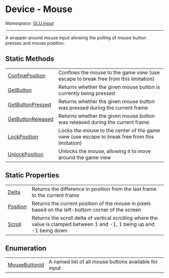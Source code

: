 ﻿# Device - Mouse
*Namespace:* [GLU.Input](../README.md)

---
A wrapper around mouse input allowing the polling of mouse button presses and mouse position.

## Static Methods
<table>
    <tbody>
        <tr>
            <td><a href="./Mouse/ConfinePosition.md">ConfinePosition</a></td>
            <td>Confines the mouse to the game view (use escape to break free from this limitation)</td>
        </tr>
        <tr>
            <td><a href="./Mouse/GetButton.md">GetButton</a></td>
            <td>Returns whether the given mouse button is currently being pressed</td>
        </tr>
        <tr>
            <td><a href="./Mouse/GetButtonPressed.md">GetButtonPressed</a></td>
            <td>Returns whether the given mouse button was pressed during the current frame</td>
        </tr>
        <tr>
            <td><a href="./Mouse/GetButtonPressed.md">GetButtonReleased</a></td>
            <td>Returns whether the given mouse button was released during the current frame</td>
        </tr>
        <tr>
            <td><a href="./Mouse/LockPosition.md">LockPosition</a></td>
            <td>Locks the mouse to the center of the game view (use escape to break free from this limitation)</td>
        </tr>
        <tr>
            <td><a href="./Mouse/UnlockPosition.md">UnlockPosition</a></td>
            <td>Unlocks the mouse, allowing it to move around the game view</td>
        </tr>
    </tbody>
</table>

## Static Properties
<table>
    <tbody>
        <tr>
            <td><a href="./Mouse/Delta.md">Delta</a></td>
            <td>Returns the difference in position from the last frame to the current frame</td>
        </tr>
        <tr>
            <td><a href="./Mouse/Position.md">Position</a></td>
            <td>Returns the current position of the mouse in pixels based on the left-bottom corner of the screen</td>
        </tr>
        <tr>
            <td><a href="./Mouse/Scroll.md">Scroll</a></td>
            <td>Returns the scroll delta of vertical scrolling where the value is clamped between 1 and -1, 1 being up and -1 being down</td>
        </tr>
    </tbody>
</table>

## Enumeration
<table>
    <tbody>
        <tr>
            <td><a href="./Mouse/MouseButtonId.md">MouseButtonId</a></td>
            <td>A named list of all mouse buttons available for input</td>
        </tr>
    </tbody>
</table>